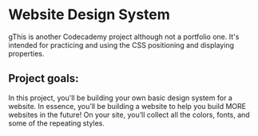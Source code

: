 # Website Design System
gThis is another Codecademy project although not a portfolio one. It's intended for practicing and using the CSS positioning and displaying properties.

## Project goals:
In this project, you'll be building your own basic design system for a website. In essence, you’ll be building a website to help you build MORE websites in the future! On your site, you’ll collect all the colors, fonts, and some of the repeating styles.